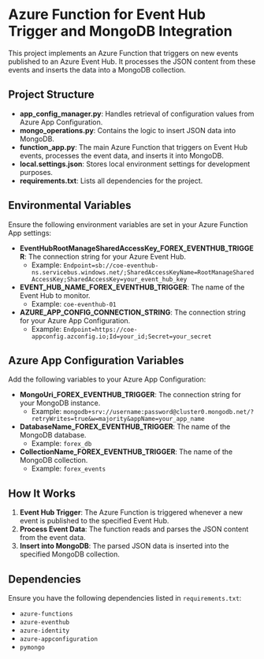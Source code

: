 # Azure Function for Event Hub Trigger and MongoDB Integration

This project implements an Azure Function that triggers on new events published to an Azure Event Hub. It processes the JSON content from these events and inserts the data into a MongoDB collection.

## Project Structure

- **app_config_manager.py**: Handles retrieval of configuration values from Azure App Configuration.
- **mongo_operations.py**: Contains the logic to insert JSON data into MongoDB.
- **function_app.py**: The main Azure Function that triggers on Event Hub events, processes the event data, and inserts it into MongoDB.
- **local.settings.json**: Stores local environment settings for development purposes.
- **requirements.txt**: Lists all dependencies for the project.

## Environmental Variables

Ensure the following environment variables are set in your Azure Function App settings:

- **EventHubRootManageSharedAccessKey_FOREX_EVENTHUB_TRIGGER**: The connection string for your Azure Event Hub.
  - Example: `Endpoint=sb://coe-eventhub-ns.servicebus.windows.net/;SharedAccessKeyName=RootManageSharedAccessKey;SharedAccessKey=your_event_hub_key`
- **EVENT_HUB_NAME_FOREX_EVENTHUB_TRIGGER**: The name of the Event Hub to monitor.
  - Example: `coe-eventhub-01`
- **AZURE_APP_CONFIG_CONNECTION_STRING**: The connection string for your Azure App Configuration.
  - Example: `Endpoint=https://coe-appconfig.azconfig.io;Id=your_id;Secret=your_secret`

## Azure App Configuration Variables

Add the following variables to your Azure App Configuration:

- **MongoUri_FOREX_EVENTHUB_TRIGGER**: The connection string for your MongoDB instance.
  - Example: `mongodb+srv://username:password@cluster0.mongodb.net/?retryWrites=true&w=majority&appName=your_app_name`
- **DatabaseName_FOREX_EVENTHUB_TRIGGER**: The name of the MongoDB database.
  - Example: `forex_db`
- **CollectionName_FOREX_EVENTHUB_TRIGGER**: The name of the MongoDB collection.
  - Example: `forex_events`

## How It Works

1. **Event Hub Trigger**: The Azure Function is triggered whenever a new event is published to the specified Event Hub.
2. **Process Event Data**: The function reads and parses the JSON content from the event data.
3. **Insert into MongoDB**: The parsed JSON data is inserted into the specified MongoDB collection.

## Dependencies

Ensure you have the following dependencies listed in `requirements.txt`:

- `azure-functions`
- `azure-eventhub`
- `azure-identity`
- `azure-appconfiguration`
- `pymongo`